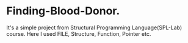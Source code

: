 # Finding-Blood-Donor.
It's a simple project from Structural Programming Language(SPL-Lab) course.
Here I used FILE, Structure, Function, Pointer etc.
